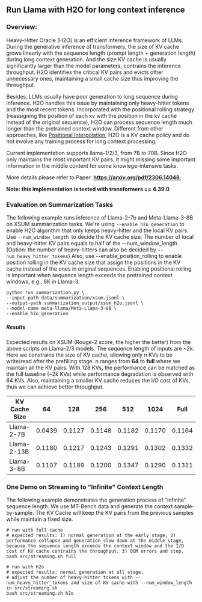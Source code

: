 ## Run Llama with H2O for long context inference

### Overview:

Heavy-Hitter Oracle (H2O) is an efficient inference framework of LLMs. During the generative inference of transformers, the size of KV cache grows linearly with the sequence length (prompt length + generation length) during long context generation. And the size KV cache is usually significantly larger than the model parameters, contrains the inference throughput. H2O identifies the critical KV pairs and evicts other unnecessary ones, maintaining a small cache size thus improving the throughput.

Besides, LLMs usually have poor generation to long sequence during inference. H2O handles this issue by maintaining only heavy-hitter tokens and the most recent tokens. Incorporated with the positional rolling strategy (reassigning the position of each kv with the position in the kv cache instead of the original sequence), H2O can process sequence length much longer than the pretrained context window. Different from other approaches, like [Positional Interpolation](https://arxiv.org/abs/2306.15595), H2O is a KV cache policy and do not involve any training process for long context processing.

Current implementation supports llama-1/2/3, from 7B to 70B. Since H2O only maintains the most important KV pairs, it might missing some important information in the middle content for some knowlege-intensive tasks.

More details please refer to Paper: **https://arxiv.org/pdf/2306.14048**;

**Note: this implementation is tested with transformers == 4.39.0**

### Evaluation on Summarization Tasks

The following example runs inference of Llama-2-7b and Meta-Llama-3-8B on XSUM summarization tasks. We're using `--enable_h2o_generation` to enable H2O algorithm that only keeps heavy-hitter and the local KV pairs. Use `--num_window_length `to decide the KV cache size. The number of local and heavy-hitter KV pairs equals to half of the --num_window_length (Option: the number of heavy-hitters can also be decided by `--num_heavy_hitter_tokens`) Also, use --enable_position_rolling to enable position rolling in the KV cache size that assign the positions in the KV cache instead of the ones in original sequences. Enabling positional rolling is important when sequence length exceeds the pretrained context windows, e.g., 8K in Llama-3.

```
python run_summarization.py \
--input-path data/summarization/xsum.jsonl \
--output-path summarization_output/xsum_h2o.jsonl \
--model-name meta-llama/Meta-Llama-3-8B \
--enable_h2o_generation
```

##### **Results**

Expected results on XSUM (Rouge-2 score, the higher the better) from the above scripts on Llama-2/3 models. The sequence length of inputs are ~2k. Here we constrains the size of KV cache, allowing only n KVs to be write/read after the prefilling stage. n ranges from **64** to **full** where we maintain all the KV pairs. With 128 KVs, the performance can be matched as the full baseline (~2k KVs) while performance degradation is observed with 64 KVs. Also, maintaining a smaller KV cache reduces the I/O cost of KVs, thus we can achieve better throughput.

| KV Cache Size | 64     | 128    | 256    | 512    | 1024   | Full   |
| ------------- | ------ | ------ | ------ | ------ | ------ | ------ |
| Llama-2-7B    | 0.0439 | 0.1127 | 0.1148 | 0.1182 | 0.1170 | 0.1164 |
| Llama-2-13B   | 0.1180 | 0.1217 | 0.1243 | 0.1291 | 0.1302 | 0.1332 |
| Llama-3-8B    | 0.1107 | 0.1189 | 0.1200 | 0.1347 | 0.1290 | 0.1311 |

### One Demo on Streaming to "Infinite" Context Length

The following example demonstrates the generation process of "infinite" sequence length. We use MT-Bench data and generate the context sample-by-sample. The KV Cache will keep the KV pairs from the previous samples while maintain a fixed size.

```
# run with full cache
# expected results: 1) normal generation at the early stage; 2) performance collapse and generation slow down at the middle stage, because the sequence length exceeds the context window and the I/O cost of KV cache contrains the throughput; 3) OOM errors and stop.
bash src/streaming.sh full

# run with h2o
# expected results: normal generation at all stage.
# adjust the number of heavy-hitter tokens with --num_heavy_hitter_tokens and size of KV cache with --num_window_length in src/streaming.sh
bash src/streaming.sh h2o
```
